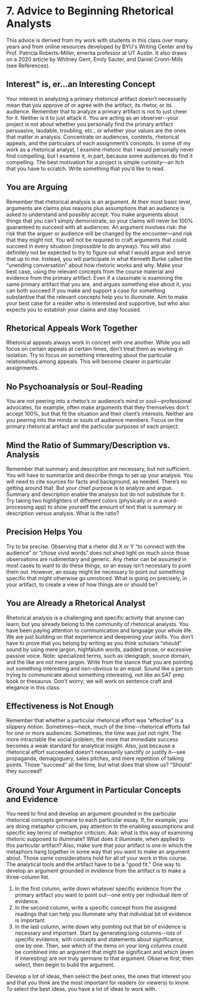 # 7. Advice to Beginning Rhetorical Analysts

This advice is derived from my work with students in this class over many years and from online resources developed by BYU's Writing Center and by Prof. Patricia Roberts-Miller, emerita professor at UT Austin. It also draws on a 2020 article by Whitney Gent, Emily Sauter, and Daniel Cronn-Mills (see References).

## Interest" is, er...an Interesting Concept
Your interest in analyzing a primary rhetorical artifact doesn’t necessarily mean that you approve of or agree with the artifact, its rhetor, or its audience. Remember that to analyze a primary artifact is not to just cheer for it. Neither is it to just attack it. You are acting as an observer--your project is not about whether you personally find the primary artifact persuasive, laudable, troubling, etc., or whether your values are the ones that matter in analysis. Concentrate on audiences, contexts, rhetorical appeals, and the particulars of each assignment’s concepts.
In some of my work as a rhetorical analyst, I examine rhetoric that I would personally never find compelling, but I examine it, in part, because some audiences do find it compelling. The best motivation for a project is simple curiosity—an itch that you have to scratch. Write something that you’d like to read. 

## You are Arguing
Remember that rhetorical analysis is an argument. At their most basic level, arguments are claims plus reasons plus assumptions that an audience is asked to understand and possibly accept. You make arguments about things that you can’t simply demonstrate, so your claims will never be 100% guaranteed to succeed with all audiences. An argument involves risk: the risk that the arguer or audience will be changed by the encounter—and risk that they might not. You will not be required to craft arguments that could succeed in every situation (impossible to do anyway). You will also definitely not be expected to try to figure out what I would argue and serve that up to me. Instead, you will participate in what Kenneth Burke called the “unending conversation” about how rhetoric works and why.
Make your best case, using the relevant concepts from the course material and evidence from the primary artifact. Even if a classmate is examining the same primary artifact that you are, and argues something else about it, you can both succeed if you make and support a case for something substantive that the relevant concepts help you to illuminate. Aim to make your best case for a reader who is interested and supportive, but who also expects you to establish your claims and stay focused.

## Rhetorical Appeals Work Together
Rhetorical appeals always work in concert with one another. While you will focus on certain appeals at certain times, don’t treat them as working in isolation. Try to focus on something interesting about the particular relationships among appeals. This will become clearer in particular assignments.

## No Psychoanalysis or Soul-Reading
You are not peering into a rhetor’s or audience’s mind or soul—professional advocates, for example, often make arguments that they themselves don’t accept 100%, but that fit the situation and their client’s interests. Neither are you peering into the minds or souls of audience members. Focus on the primary rhetorical artifact and the particular purposes of each project.

## Mind the Ratio of Summary/Description vs. Analysis
Remember that summary and description are necessary, but not sufficient. You will have to summarize and describe things to set up your analysis. You will need to cite sources for facts and background, as needed. There’s no getting around that. But your chief purpose is to analyze and argue. Summary and description enable the analysis but do not substitute for it. Try taking two highlighters of different colors (physically or in a word-processing app) to show yourself the amount of text that is summary or description versus analysis. What is the ratio?

## Precision Helps You
Try to be precise. Observing that a rhetor did X or Y “to connect with the audience” or “chose vivid words” does not shed light on much since those observations are rudimentary and generic. Any rhetor can be assumed in most cases to want to do these things, so an essay isn’t necessary to point them out. However, an essay might be necessary to point out something specific that might otherwise go unnoticed. What is going on precisely, in your artifact, to create a view of how things are or should be?

## You are Already a Rhetorical Analyst
Rhetorical analysis is a challenging and specific activity that anyone can learn, but you already belong to the community of rhetorical analysts. You have been paying attention to communication and language your whole life. We are just building on that experience and deepening your skills. You don’t have to prove that you belong by writing as you think scholars “should” sound by using mere jargon, highfalutin words, padded prose, or excessive passive voice. Note: specialized terms, such as ideograph, source domain, and the like are not mere jargon.
Write from the stance that you are pointing out something interesting and non-obvious to an equal. Sound like a person trying to communicate about something interesting, not like an SAT prep book or thesaurus. Don't worry; we will work on sentence craft and elegance in this class.

## Effectiveness is Not Enough
Remember that whether a particular rhetorical effort was “effective” is a slippery notion. Sometimes—heck, much of the time--rhetorical efforts fail for one or more audiences. Sometimes, the time was just not right. The more intractable the social problem, the more that immediate success becomes a weak standard for analytical insight. Also, just because a rhetorical effort succeeded doesn’t necessarily sanctify or justify it—see propaganda, demagoguery, sales pitches, and mere repetition of talking points. Those “succeed” all the time, but what does that show us? “Should” they succeed?

## Ground Your Argument in Particular Concepts and Evidence
You need to find and develop an argument grounded in the particular rhetorical concepts germane to each particular essay.
If, for example, you are doing metaphor criticism, pay attention to the enabling assumptions and specific key terms of metaphor criticism. Ask: what is this way of examining rhetoric supposed to illuminate? What does it illuminate, when applied to this particular artifact? Also, make sure that your artifact is one in which the metaphors hang together in some way that you want to make an argument about.
Those same considerations hold for all of your work in this course. The analytical tools and the artifact have to be a "good fit."
One way to develop an argument grounded in evidence from the artifact is to make a three-column list.

1. In the first column, write down whatever specific evidence from the primary artifact you want to point out--one entry per individual item of evidence.
2. In the second column, write a specific concept from the assigned readings that can help you illuminate why that individual bit of evidence is important.
3. In the last column, write down why pointing out that bit of evidence is necessary and important.
Start by generating long columns--lots of specific evidence, with concepts and statements about significance, one by one. Then, see which of the items on your long columns could be combined into an argument that might be significant and which (even if interesting) are not truly germane to that argument. Observe first, then select, then begin to build the argument.

Develop a lot of ideas, then select the best ones, the ones that interest you and that you think are the most important for readers (or viewers) to know. To select the best ideas, you have a lot of ideas to work with.



